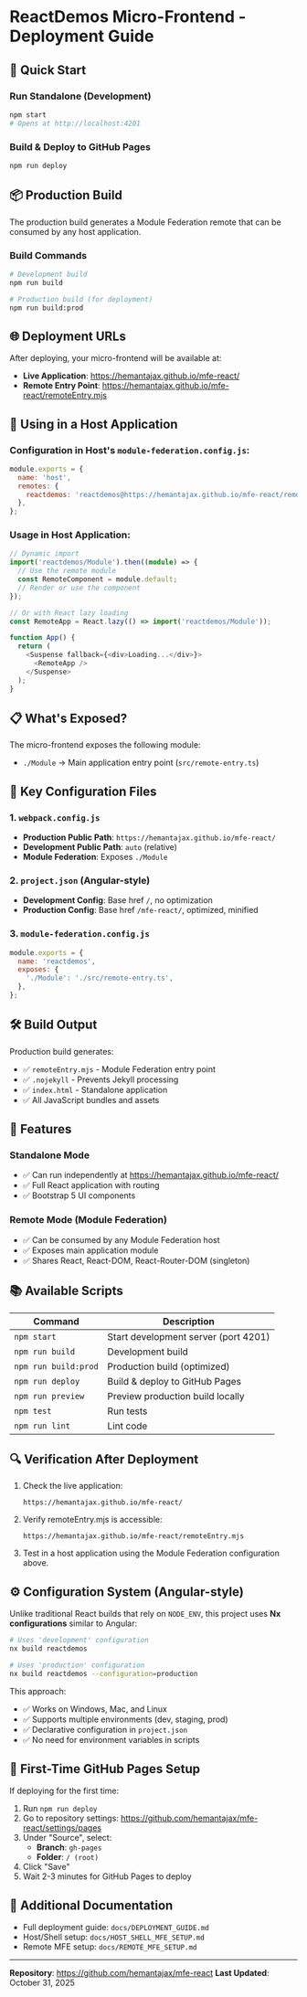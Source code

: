 # ReactDemos Micro-Frontend - Deployment Guide

## 🚀 Quick Start

### Run Standalone (Development)
```bash
npm start
# Opens at http://localhost:4201
```

### Build & Deploy to GitHub Pages
```bash
npm run deploy
```

## 📦 Production Build

The production build generates a Module Federation remote that can be consumed by any host application.

### Build Commands
```bash
# Development build
npm run build

# Production build (for deployment)
npm run build:prod
```

## 🌐 Deployment URLs

After deploying, your micro-frontend will be available at:

- **Live Application**: https://hemantajax.github.io/mfe-react/
- **Remote Entry Point**: https://hemantajax.github.io/mfe-react/remoteEntry.mjs

## 🔌 Using in a Host Application

### Configuration in Host's `module-federation.config.js`:

```javascript
module.exports = {
  name: 'host',
  remotes: {
    reactdemos: 'reactdemos@https://hemantajax.github.io/mfe-react/remoteEntry.mjs',
  },
};
```

### Usage in Host Application:

```typescript
// Dynamic import
import('reactdemos/Module').then((module) => {
  // Use the remote module
  const RemoteComponent = module.default;
  // Render or use the component
});

// Or with React lazy loading
const RemoteApp = React.lazy(() => import('reactdemos/Module'));

function App() {
  return (
    <Suspense fallback={<div>Loading...</div>}>
      <RemoteApp />
    </Suspense>
  );
}
```

## 📋 What's Exposed?

The micro-frontend exposes the following module:
- `./Module` → Main application entry point (`src/remote-entry.ts`)

## 🔧 Key Configuration Files

### 1. `webpack.config.js`
- **Production Public Path**: `https://hemantajax.github.io/mfe-react/`
- **Development Public Path**: `auto` (relative)
- **Module Federation**: Exposes `./Module`

### 2. `project.json` (Angular-style)
- **Development Config**: Base href `/`, no optimization
- **Production Config**: Base href `/mfe-react/`, optimized, minified

### 3. `module-federation.config.js`
```javascript
module.exports = {
  name: 'reactdemos',
  exposes: {
    './Module': './src/remote-entry.ts',
  },
};
```

## 🛠️ Build Output

Production build generates:
- ✅ `remoteEntry.mjs` - Module Federation entry point
- ✅ `.nojekyll` - Prevents Jekyll processing
- ✅ `index.html` - Standalone application
- ✅ All JavaScript bundles and assets

## 🎯 Features

### Standalone Mode
- ✅ Can run independently at https://hemantajax.github.io/mfe-react/
- ✅ Full React application with routing
- ✅ Bootstrap 5 UI components

### Remote Mode (Module Federation)
- ✅ Can be consumed by any Module Federation host
- ✅ Exposes main application module
- ✅ Shares React, React-DOM, React-Router-DOM (singleton)

## 📚 Available Scripts

| Command | Description |
|---------|-------------|
| `npm start` | Start development server (port 4201) |
| `npm run build` | Development build |
| `npm run build:prod` | Production build (optimized) |
| `npm run deploy` | Build & deploy to GitHub Pages |
| `npm run preview` | Preview production build locally |
| `npm test` | Run tests |
| `npm run lint` | Lint code |

## 🔍 Verification After Deployment

1. Check the live application:
   ```
   https://hemantajax.github.io/mfe-react/
   ```

2. Verify remoteEntry.mjs is accessible:
   ```
   https://hemantajax.github.io/mfe-react/remoteEntry.mjs
   ```

3. Test in a host application using the Module Federation configuration above.

## ⚙️ Configuration System (Angular-style)

Unlike traditional React builds that rely on `NODE_ENV`, this project uses **Nx configurations** similar to Angular:

```bash
# Uses 'development' configuration
nx build reactdemos

# Uses 'production' configuration
nx build reactdemos --configuration=production
```

This approach:
- ✅ Works on Windows, Mac, and Linux
- ✅ Supports multiple environments (dev, staging, prod)
- ✅ Declarative configuration in `project.json`
- ✅ No need for environment variables in scripts

## 🚨 First-Time GitHub Pages Setup

If deploying for the first time:

1. Run `npm run deploy`
2. Go to repository settings: https://github.com/hemantajax/mfe-react/settings/pages
3. Under "Source", select:
   - **Branch**: `gh-pages`
   - **Folder**: `/ (root)`
4. Click "Save"
5. Wait 2-3 minutes for GitHub Pages to deploy

## 📖 Additional Documentation

- Full deployment guide: `docs/DEPLOYMENT_GUIDE.md`
- Host/Shell setup: `docs/HOST_SHELL_MFE_SETUP.md`
- Remote MFE setup: `docs/REMOTE_MFE_SETUP.md`

---

**Repository**: https://github.com/hemantajax/mfe-react
**Last Updated**: October 31, 2025


